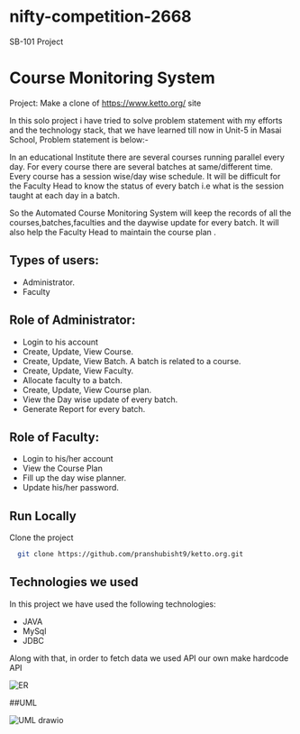 # nifty-competition-2668
SB-101 Project

# Course Monitoring System

Project: Make a clone of https://www.ketto.org/ site

In this solo project i have tried to solve problem statement with my efforts and the technology stack, that we have learned till now in Unit-5 in Masai School, Problem statement is below:-

In an educational  Institute there are several courses running parallel  every day. For every course there are several batches at same/different time. Every course has a session wise/day wise schedule. It will be difficult for the Faculty Head to know the status of every batch i.e what is the session taught at each day in a batch.

So the Automated Course Monitoring System will keep the records of all the courses,batches,faculties and the daywise update for every batch. It will also help the Faculty Head to maintain the course plan .


## Types of users:

-	Administrator.
-	Faculty

## Role of Administrator:

-	Login to his account
-	 Create, Update, View Course.
-	Create, Update, View Batch. A batch is related to a course. 
-	Create, Update, View Faculty.
-	Allocate faculty to a batch.
-	Create, Update, View Course plan.
-	View the Day wise update of every batch.
-	 Generate Report for every batch.

## Role of Faculty:

-	Login to his/her account
-	View the Course Plan
-	Fill up the day wise planner.
-	Update his/her password.



## Run Locally

Clone the project

```bash
  git clone https://github.com/pranshubisht9/ketto.org.git
```

## Technologies we used

In this project we have used the following technologies:

- JAVA
- MySql
- JDBC

Along with that, in order to fetch data we used API our own make hardcode API






![ER](https://user-images.githubusercontent.com/106018070/208293013-c5dca96c-5d37-4ad0-8678-f04f6daec849.png)

##UML


![UML drawio](https://user-images.githubusercontent.com/106018070/208293064-1fe8b4cc-f53e-4765-9fcd-6b41307e4457.png)

  

